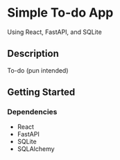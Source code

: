 # Simple To-do App
 
Using React, FastAPI, and SQLite

## Description

To-do (pun intended)

## Getting Started

### Dependencies

* React
* FastAPI
* SQLite
* SQLAlchemy
